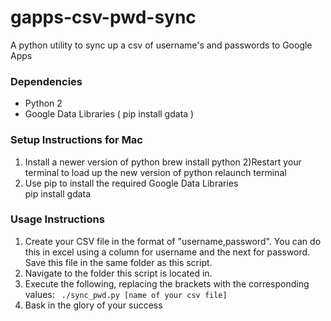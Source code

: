 gapps-csv-pwd-sync
==================

A python utility to sync up a csv of username's and passwords to Google Apps

### Dependencies ###
* Python 2
* Google Data Libraries ( pip install gdata )

### Setup Instructions for Mac ###
1) Install a newer version of python
  brew install python
2)Restart your terminal to load up the new version of python 
  relaunch terminal
3) Use pip to install the required Google Data Libraries  
  pip install gdata

### Usage Instructions ###
1) Create your CSV file in the format of "username,password". You can do this in excel using a column for username and the next
for password. Save this file in the same folder as this script.
2) Navigate to the folder this script is located in.
3) Execute the following, replacing the brackets with the corresponding values:
``` ./sync_pwd.py [name of your csv file]```
4) Bask in the glory of your success
